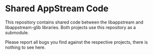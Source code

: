 # Shared AppStream Code

This repository contains shared code between the libappstream and libappstream-glib libraries.
Both projects use this repository as a submodule.

Please report all bugs you find against the respective projects, there is nothing to see here.
